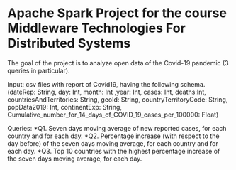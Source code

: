 # Apache Spark Project for the course Middleware Technologies For Distributed Systems

The goal of the project is to analyze open data of the Covid-19 pandemic (3 queries in particular).

Input: csv files with report of Covid19, having the following schema.
(dateRep: String, day: Int, month: Int ,year: Int, cases: Int, deaths:Int, countriesAndTerritories: String, geoId: String, countryTerritoryCode: String, popData2019: Int, continentExp: String, Cumulative_number_for_14_days_of_COVID_19_cases_per_100000: Float)
 
 Queries:
 *Q1. Seven days moving average of new reported cases, for each country and for each day.
 *Q2. Percentage increase (with respect to the day before) of the seven days moving average, for each country and for each day.
 *Q3. Top 10 countries with the highest percentage increase of the seven days moving average, for each day.

